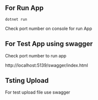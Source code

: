## For Run App

```
dotnet run
```

Check port number on console for run App

## For Test App using swagger

Check port number to run app

http://localhost:5139/swagger/index.html

## Tsting Upload

For test upload file use swagger
